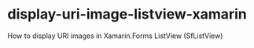 # display-uri-image-listview-xamarin
How to display URI images in Xamarin.Forms ListView (SfListView)
